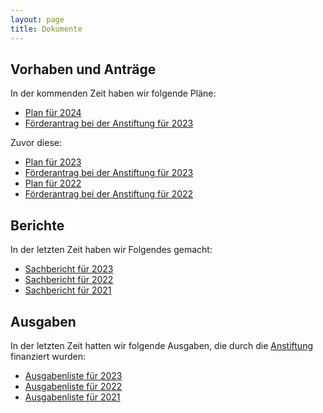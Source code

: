 ```yaml
---
layout: page
title: Dokumente
---
```


## Vorhaben und Anträge
In der kommenden Zeit haben wir folgende Pläne:

- [Plan für 2024](Anträge/plan_2023.pdf)
- [Förderantrag bei der Anstiftung für 2023](Anträge/proposal_2024_public.pdf)

Zuvor diese:

- [Plan für 2023](Anträge/plan_2023.pdf)
- [Förderantrag bei der Anstiftung für 2023](Anträge/antrag_2023_public.pdf)
- [Plan für 2022](Anträge/plan.pdf)
- [Förderantrag bei der Anstiftung für 2022](Anträge/antrag_2022_public.pdf)

## Berichte

In der letzten Zeit haben wir Folgendes gemacht:

- [Sachbericht für 2023](Berichte/Sachbericht_2023_public.pdf)
- [Sachbericht für 2022](Berichte/Sachbericht_2022_public.pdf)
- [Sachbericht für 2021](Berichte/Sachbericht_2021_public.pdf)

## Ausgaben

In der letzten Zeit hatten wir folgende Ausgaben, die durch die [Anstiftung](https://anstiftung.de/) finanziert wurden:

- [Ausgabenliste für 2023](Ausgaben/Ausgaben_wiLi_2023_public.pdf)
- [Ausgabenliste für 2022](Ausgaben/Ausgaben_wiLi_2022_public.pdf)
- [Ausgabenliste für 2021](Ausgaben/Ausgaben_wiLi_2021_public.pdf)

